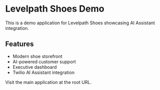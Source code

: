 # Levelpath Shoes Demo

This is a demo application for Levelpath Shoes showcasing AI Assistant integration.

## Features
- Modern shoe storefront
- AI-powered customer support
- Executive dashboard
- Twilio AI Assistant integration

Visit the main application at the root URL.
